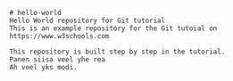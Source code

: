 	# hello-world
	Hello World repository for Git tutorial
	This is an example repository for the Git tutoial on
	https://www.w3schools.com

	This repository is built step by step in the tutorial. 
	Panen siisa veel yhe rea
	Ah veel yks modi.
